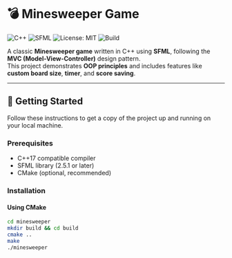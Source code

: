 # 💣 Minesweeper Game

![C++](https://img.shields.io/badge/C++-17-blue)
![SFML](https://img.shields.io/badge/SFML-2.5.1-lightgrey)
![License: MIT](https://img.shields.io/badge/License-MIT-green)
![Build](https://img.shields.io/badge/Build-Passing-brightgreen)

A classic **Minesweeper game** written in C++ using **SFML**, following the **MVC (Model-View-Controller)** design pattern.  
This project demonstrates **OOP principles** and includes features like **custom board size**, **timer**, and **score saving**.

---

## 🚀 Getting Started

Follow these instructions to get a copy of the project up and running on your local machine.

### Prerequisites

- C++17 compatible compiler  
- SFML library (2.5.1 or later)  
- CMake (optional, recommended)  

### Installation

#### Using CMake
```bash
cd minesweeper
mkdir build && cd build
cmake ..
make
./minesweeper

